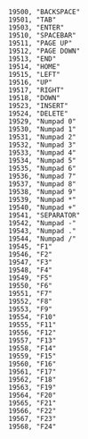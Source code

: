 ﻿```text
19500, "BACKSPACE"
19501, "TAB"
19503, "ENTER"
19510, "SPACEBAR"
19511, "PAGE UP"
19512, "PAGE DOWN"
19513, "END"
19514, "HOME"
19515, "LEFT"
19516, "UP"
19517, "RIGHT"
19518, "DOWN"
19523, "INSERT"
19524, "DELETE"
19529, "Numpad 0"
19530, "Numpad 1"
19531, "Numpad 2"
19532, "Numpad 3"
19533, "Numpad 4"
19534, "Numpad 5"
19535, "Numpad 6"
19536, "Numpad 7"
19537, "Numpad 8"
19538, "Numpad 9"
19539, "Numpad *"
19540, "Numpad +"
19541, "SEPARATOR"
19542, "Numpad -"
19543, "Numpad ."
19544, "Numpad /"
19545, "F1"
19546, "F2"
19547, "F3"
19548, "F4"
19549, "F5"
19550, "F6"
19551, "F7"
19552, "F8"
19553, "F9"
19554, "F10"
19555, "F11"
19556, "F12"
19557, "F13"
19558, "F14"
19559, "F15"
19560, "F16"
19561, "F17"
19562, "F18"
19563, "F19"
19564, "F20"
19565, "F21"
19566, "F22"
19567, "F23"
19568, "F24"
```